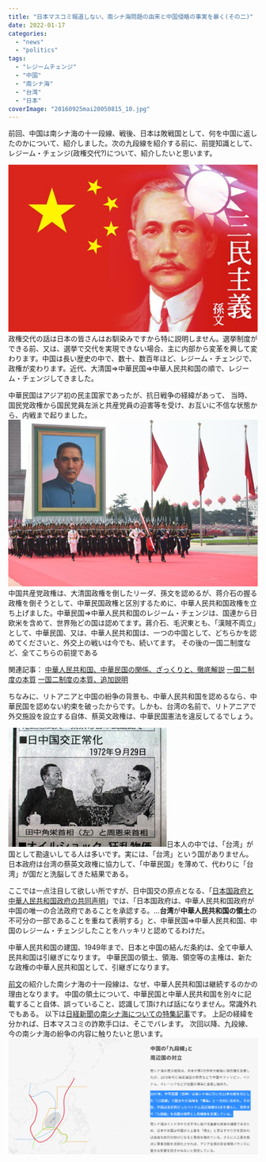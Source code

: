```yaml
---
title: "日本マスコミ報道しない、南シナ海問題の由来と中国侵略の事実を暴く(その二)"
date: 2022-01-17
categories: 
  - "news"
  - "politics"
tags: 
  - "レジームチェンジ"
  - "中国"
  - "南シナ海"
  - "台湾"
  - "日本"
coverImage: "20160925mai20050815_10.jpg"
---
```


前回、中国は南シナ海の十一段線、戦後、日本は敗戦国として、何を中国に返したのかについて、紹介しました。次の九段線を紹介する前に、前提知識として、レジーム・チェンジ(政権交代?)について、紹介したいと思います。

![](images/1228e9279267314a94093f1d21d29a4c.jpg)政権交代の話は日本の皆さんはお馴染みですから特に説明しません。選挙制度ができる前、又は、選挙で交代を実現できない場合、主に内部から変革を興して変わります。中国は長い歴史の中で、数十、数百年ほど、レジーム・チェンジで、政権が変わります。近代、大清国⇒中華民国⇒中華人民共和国の順で、レジーム・チェンジしてきました。

中華民国はアジア初の民主国家であったが、抗日戦争の経緯があって、 当時、国民党政権から国民党員左派と共産党員の迫害等を受け、お互いに不信な状態から、内戦まで起りました。![](images/20191002042405858.jpg)中国共産党政権は、大清国政権を倒したリーダ、孫文を認めるが、蒋介石の握る政権を倒そうとして、中華民国政権と区別するために、中華人民共和国政権を立ち上げました。中華民国⇒中華人民共和国のレジーム・チェンジは、国連から日欧米を含めて、世界殆どの国は認めてます。蔣介石、毛沢東とも、「漢賊不両立」として、中華民国、又は、中華人民共和国は、一つの中国として、どちらかを認めてくださいと、外交上の戦いは今でも、続いてます。 その後の一国二制度など、全てこちらの前提である

関連記事： [中華人民共和国、中華民国の関係、ざっくりと、徹底解説](https://blog.loveapple.cn/politics/202001101180.html) [一国二制度の本質](https://blog.loveapple.cn/politics/20191206252.html) [一国二制度の本質、追加説明](https://blog.loveapple.cn/politics/202001141336.html)

ちなみに、リトアニアと中国の紛争の背景も、中華人民共和国を認めるなら、中華民国を認めない約束を破ったからです。しかも、台湾の名前で、リトアニアで外交施設を設立する自体、蔡英文政権は、中華民国憲法を違反してるでしょう。

![](images/20160925mai20050815_10.jpg)日本人の中では、「台湾」が国として勘違いしてる人は多いです。実には、「台湾」という国がありません。日本政府は台湾の蔡英文政権に協力して、「中華民国」を薄めて、代わりに「台湾」が国だと洗脳してきた結果である。

ここでは一点注目して欲しい所ですが、日中国交の原点となる、「[日本国政府と中華人民共和国政府の共同声明](https://www.mofa.go.jp/mofaj/area/china/nc_seimei.html)」では、「日本国政府は、中華人民共和国政府が中国の唯一の合法政府であることを承認する。…**台湾**が**中華人民共和国の領土**の不可分の一部であることを重ねて表明する」と、中華民国⇒中華人民共和国、中国のレジーム・チェンジしたことをハッキリと認めてるわけだ。

中華人民共和国の建国、1949年まで、日本と中国の結んだ条約は、全て中華人民共和国は引継ぎになります。 中華民国の領土、領海、領空等の主権は、新たな政権の中華人民共和国として、引継ぎになります。

[前文](https://blog.loveapple.cn/news/202201148440.html)の紹介した南シナ海の十一段線は、なぜ、中華人民共和国は継続するのかの理由となります。 中国の領土について、中華民国と中華人民共和国を別々に記載すること自体、誤っていること、認識して頂ければ話になりません。常識外れでもある。 以下は[日経新聞の南シナ海についての特集記事](https://vdata.nikkei.com/prj2/as-map/)です。 上記の経緯を分かれば、日本マスコミの詐欺手口は、そこでバレます。 次回以降、九段線、今の南シナ海の紛争の内容に触りたいと思います。![](images/202201171.png)
